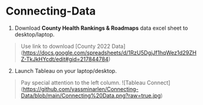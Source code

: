 # Connecting-Data
1. Download **County Health Rankings & Roadmaps** data excel sheet to desktop/laptop.

>Use link to download [County 2022 Data] (https://docs.google.com/spreadsheets/d/1RzU5DgjJf1hqWez1d29ZHZ-TkJkHYcdt/edit#gid=217844784)
2. Launch Tableau on your laptop/desktop.

>Pay special attention to the left column. 
![Tableau Connect] (https://github.com/yassminarlen/Connecting-Data/blob/main/Connecting%20Data.png?raw=true.jpg)
